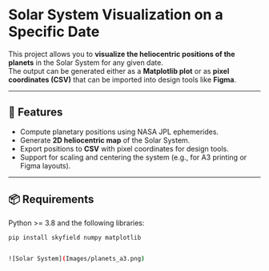 # Solar System Visualization on a Specific Date

This project allows you to **visualize the heliocentric positions of the planets** in the Solar System for any given date.  
The output can be generated either as a **Matplotlib plot** or as **pixel coordinates (CSV)** that can be imported into design tools like **Figma**.

---

## 🚀 Features
- Compute planetary positions using NASA JPL ephemerides.
- Generate **2D heliocentric map** of the Solar System.
- Export positions to **CSV** with pixel coordinates for design tools.
- Support for scaling and centering the system (e.g., for A3 printing or Figma layouts).

---

## 📦 Requirements

Python >= 3.8 and the following libraries:

```bash
pip install skyfield numpy matplotlib


![Solar System](Images/planets_a3.png)
